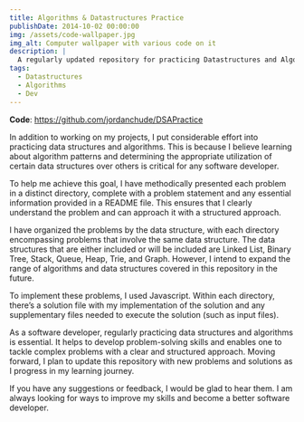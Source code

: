 ```yaml
---
title: Algorithms & Datastructures Practice
publishDate: 2014-10-02 00:00:00
img: /assets/code-wallpaper.jpg
img_alt: Computer wallpaper with various code on it
description: |
  A regularly updated repository for practicing Datastructures and Algorithms.
tags:
  - Datastructures
  - Algorithms
  - Dev
---
```


**Code**: https://github.com/jordanchude/DSAPractice

In addition to working on my projects, I put considerable effort into practicing data structures and algorithms. This is because I believe learning about algorithm patterns and determining the appropriate utilization of certain data structures over others is critical for any software developer.

To help me achieve this goal, I have methodically presented each problem in a distinct directory, complete with a problem statement and any essential information provided in a README file. This ensures that I clearly understand the problem and can approach it with a structured approach.

I have organized the problems by the data structure, with each directory encompassing problems that involve the same data structure. The data structures that are either included or will be included are Linked List, Binary Tree, Stack, Queue, Heap, Trie, and Graph. However, I intend to expand the range of algorithms and data structures covered in this repository in the future.

To implement these problems, I used Javascript. Within each directory, there’s a solution file with my implementation of the solution and any supplementary files needed to execute the solution (such as input files).

As a software developer, regularly practicing data structures and algorithms is essential. It helps to develop problem-solving skills and enables one to tackle complex problems with a clear and structured approach. Moving forward, I plan to update this repository with new problems and solutions as I progress in my learning journey.

If you have any suggestions or feedback, I would be glad to hear them. I am always looking for ways to improve my skills and become a better software developer.
